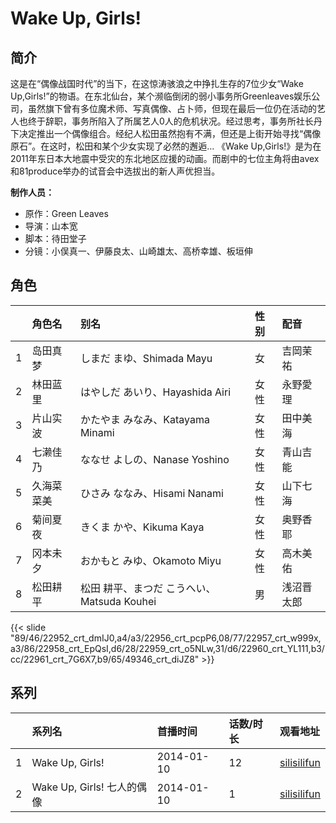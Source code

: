 # Wake Up, Girls!


## 简介

这是在“偶像战国时代”的当下，在这惊涛骇浪之中挣扎生存的7位少女“Wake Up,Girls!”的物语。在东北仙台，某个濒临倒闭的弱小事务所Greenleaves娱乐公司，虽然旗下曾有多位魔术师、写真偶像、占卜师，但现在最后一位仍在活动的艺人也终于辞职，事务所陷入了所属艺人0人的危机状况。经过思考，事务所社长丹下决定推出一个偶像组合。经纪人松田虽然抱有不满，但还是上街开始寻找“偶像原石”。在这时，松田和某个少女实现了必然的邂逅...
《Wake Up,Girls!》是为在2011年东日本大地震中受灾的东北地区应援的动画。而剧中的七位主角将由avex和81produce举办的试音会中选拔出的新人声优担当。

**制作人员：**
- 原作：Green Leaves
- 导演：山本宽
- 脚本：待田堂子
- 分镜：小俣真一、伊藤良太、山崎雄太、高桥幸雄、板垣伸

## 角色

|     |   角色名   |   别名  | 性别 |  配音  |
|:--- |:------  |:----      |:---  |:--   |
| 1 | 岛田真梦 | しまだ まゆ、Shimada Mayu | 女 | 吉岡茉祐 |
| 2 | 林田蓝里 | はやしだ あいり、Hayashida Airi | 女性 | 永野愛理 |
| 3 | 片山实波 | かたやま みなみ、Katayama Minami | 女性 | 田中美海 |
| 4 | 七濑佳乃 | ななせ よしの、Nanase Yoshino | 女性 | 青山吉能 |
| 5 | 久海菜菜美 | ひさみ ななみ、Hisami Nanami | 女性 | 山下七海 |
| 6 | 菊间夏夜 | きくま かや、Kikuma Kaya | 女性 | 奥野香耶 |
| 7 | 冈本未夕 | おかもと みゆ、Okamoto Miyu | 女性 | 高木美佑 |
| 8 | 松田耕平 | 松田 耕平、まつだ こうへい、Matsuda Kouhei | 男 | 浅沼晋太郎 |

{{< slide "89/46/22952_crt_dmIJ0,a4/a3/22956_crt_pcpP6,08/77/22957_crt_w999x,a3/86/22958_crt_EpQsI,d6/28/22959_crt_o5NLw,31/d6/22960_crt_YL111,b3/cc/22961_crt_7G6X7,b9/65/49346_crt_diJZ8" >}}

## 系列

|     |   系列名   |   首播时间  | 话数/时长  | 观看地址 |
|:---  |:------    |:----      |:---       |:---  |
| 1 | Wake Up, Girls! | 2014-01-10 | 12 | [silisilifun](https://www.silisilifun.com/vodplay/GDZ7777Z/1/1/) |
| 2 | Wake Up, Girls! 七人的偶像 | 2014-01-10 | 1 | [silisilifun](https://www.silisilifun.com/vodplay/P6Z7777Z/1/1/) |



